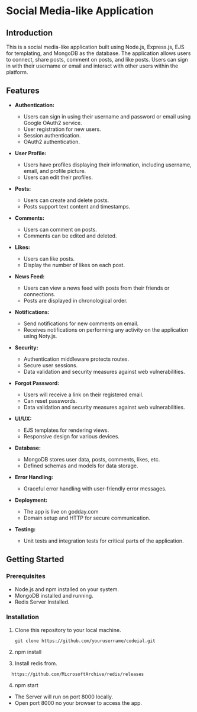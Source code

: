 # Social Media-like Application

## Introduction

This is a social media-like application built using Node.js, Express.js, EJS for templating, and MongoDB as the database. The application allows users to connect, share posts, comment on posts, and like posts. Users can sign in with their username or email and interact with other users within the platform.

## Features

- **Authentication:**
  - Users can sign in using their username and password or email using Google OAuth2 service.
  - User registration for new users.
  - Session authentication.
  - OAuth2 authentication.

- **User Profile:**
  - Users have profiles displaying their information, including username, email, and profile picture.
  - Users can edit their profiles.

- **Posts:**
  - Users can create and delete posts.
  - Posts support text content and timestamps.

- **Comments:**
  - Users can comment on posts.
  - Comments can be edited and deleted.

- **Likes:**
  - Users can like posts.
  - Display the number of likes on each post.

- **News Feed:**
  - Users can view a news feed with posts from their friends or connections.
  - Posts are displayed in chronological order.

- **Notifications:**
  - Send notifications for new comments on email.
  - Receives notifications on performing any activity on the application using Noty.js.

- **Security:**
  - Authentication middleware protects routes.
  - Secure user sessions.
  - Data validation and security measures against web vulnerabilities.

- **Forgot Password:**
  - Users will receive a link on their registered email.
  - Can reset passwords.
  - Data validation and security measures against web vulnerabilities.

- **UI/UX:**
  - EJS templates for rendering views.
  - Responsive design for various devices.

- **Database:**
  - MongoDB stores user data, posts, comments, likes, etc.
  - Defined schemas and models for data storage.

- **Error Handling:**
  - Graceful error handling with user-friendly error messages.

- **Deployment:**
  - The app is live on godday.com
  - Domain setup and HTTP for secure communication.

- **Testing:**
  - Unit tests and integration tests for critical parts of the application.

## Getting Started

### Prerequisites

- Node.js and npm installed on your system.
- MongoDB installed and running.
- Redis Server Installed.

### Installation

1. Clone this repository to your local machine.

   ```shell
   git clone https://github.com/yourusername/codeial.git
   
2. npm install

3. Install redis from.

 ```shell
   https://github.com/MicrosoftArchive/redis/releases
```

4. npm start
- The Server will run on port 8000 locally.
- Open port 8000 no your browser to access the app.

